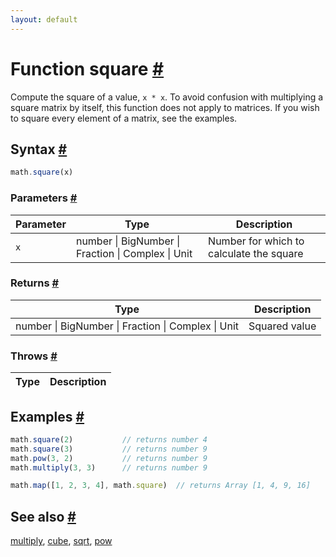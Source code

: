 ```yaml
---
layout: default
---
```


<!-- Note: This file is automatically generated from source code comments. Changes made in this file will be overridden. -->

<h1 id="function-square">Function square <a href="#function-square" title="Permalink">#</a></h1>

Compute the square of a value, `x * x`.
To avoid confusion with multiplying a square matrix by itself,
this function does not apply to matrices. If you wish to square
every element of a matrix, see the examples.


<h2 id="syntax">Syntax <a href="#syntax" title="Permalink">#</a></h2>

```js
math.square(x)
```

<h3 id="parameters">Parameters <a href="#parameters" title="Permalink">#</a></h3>

Parameter | Type | Description
--------- | ---- | -----------
`x` | number &#124; BigNumber &#124; Fraction &#124; Complex &#124; Unit |  Number for which to calculate the square

<h3 id="returns">Returns <a href="#returns" title="Permalink">#</a></h3>

Type | Description
---- | -----------
number &#124; BigNumber &#124; Fraction &#124; Complex &#124; Unit |  Squared value


<h3 id="throws">Throws <a href="#throws" title="Permalink">#</a></h3>

Type | Description
---- | -----------


<h2 id="examples">Examples <a href="#examples" title="Permalink">#</a></h2>

```js
math.square(2)           // returns number 4
math.square(3)           // returns number 9
math.pow(3, 2)           // returns number 9
math.multiply(3, 3)      // returns number 9

math.map([1, 2, 3, 4], math.square)  // returns Array [1, 4, 9, 16]
```


<h2 id="see-also">See also <a href="#see-also" title="Permalink">#</a></h2>

[multiply](multiply.html),
[cube](cube.html),
[sqrt](sqrt.html),
[pow](pow.html)
